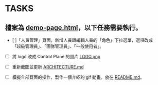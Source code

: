 # TASKS

## 檔案為 [demo-page.html](demo-page.html)，以下任務需要執行。

- [ ]「人員管理」頁面，新增人員跟編輯人員的「角色」下拉選單，選項改成「超級管理員」、「團隊管理員」、「一般使用者」。

- [ ] 將 logo 改成 Control Plane 的圖片 [LOGO.png](LOGO.png)

- [ ] 重新截圖並更新 [ARCHITECTURE.md](ARCHITECTURE.md)

- [ ] 模擬全部頁面的操作，製作一個介紹的 gif 動畫，放在 [README.md](README.md)。